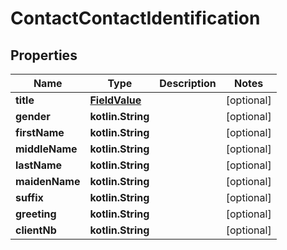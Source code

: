 
# ContactContactIdentification

## Properties
Name | Type | Description | Notes
------------ | ------------- | ------------- | -------------
**title** | [**FieldValue**](FieldValue.md) |  |  [optional]
**gender** | **kotlin.String** |  |  [optional]
**firstName** | **kotlin.String** |  |  [optional]
**middleName** | **kotlin.String** |  |  [optional]
**lastName** | **kotlin.String** |  |  [optional]
**maidenName** | **kotlin.String** |  |  [optional]
**suffix** | **kotlin.String** |  |  [optional]
**greeting** | **kotlin.String** |  |  [optional]
**clientNb** | **kotlin.String** |  |  [optional]



